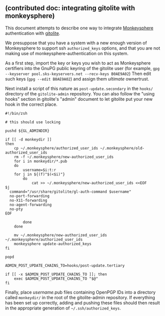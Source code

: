 ## (contributed doc: integrating gitolite with monkeysphere)

This document attempts to describe one way to integrate
[Monkeysphere](http://web.monkeysphere.info/) authentication
with [gitolite](http://github.com/sitaramc/gitolite).

We presuppose that you have a system with a new enough
version of Monkeysphere to support ssh `authorized_keys`
options, and that you are not making use of
monkeysphere-authentication on this system.

As a first step, import the key or keys you wish to
act as Monkeysphere certifiers into the GnuPG public
keyring of the gitolite user (for example,
`gpg --keyserver pool.sks-keyservers.net --recv-keys B0AE9A02`)
Then edit such keys (`gpg --edit B0AE9A02`) and assign them
*ultimate* ownertrust.

Next install a script of this nature as `post-update.secondary`
in the `hooks/` directory of the `gitolite-admin` repository.  You can also
follow the "using hooks" section in gitolite's "admin" document to let
gitolite put your new hook in the correct place.

	#!/bin/zsh
	
	# this should use locking
	
	pushd ${GL_ADMINDIR}
	
	if [[ -d monkeydir ]]
	then
	    cp ~/.monkeysphere/authorized_user_ids ~/.monkeysphere/old-authorized_user_ids
	    rm -f ~/.monkeysphere/new-authorized_user_ids
	    for i in monkeydir/*.pub
	    do
	        username=$i:t:r
		for j in ${(f)"$(<$i)"}
	        do
	            cat >> ~/.monkeysphere/new-authorized_user_ids <<EOF
	$j
	  command="/usr/share/gitolite/gl-auth-command $username"
	  no-port-forwarding
	  no-X11-forwarding
	  no-agent-forwarding
	  no-pty
	EOF
	
	        done
	    done
	
	    mv ~/.monkeysphere/new-authorized_user_ids ~/.monkeysphere/authorized_user_ids
	    monkeysphere update-authorized_keys
	fi
	
	popd
	
	ADMIN_POST_UPDATE_CHAINS_TO=hooks/post-update.tertiary
	
	if [[ -x $ADMIN_POST_UPDATE_CHAINS_TO ]]; then
	    exec $ADMIN_POST_UPDATE_CHAINS_TO "$@"
	fi

Finally, place *username*.pub files containing OpenPGP IDs into
 a directory called `monkeydir/` in the root of the gitolite-admin
repository.  If everything has been set up correctly, adding
and pushing these files should then result in the appropriate
generation of `~/.ssh/authorized_keys`.
